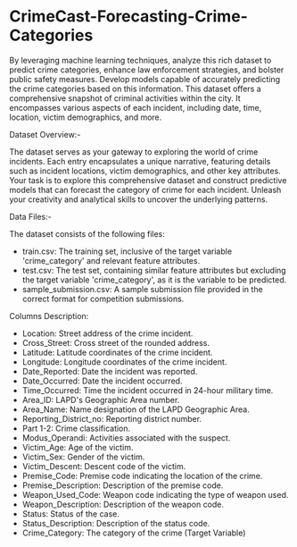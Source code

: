 # CrimeCast-Forecasting-Crime-Categories
By leveraging machine learning techniques, analyze this rich dataset to predict crime categories, enhance law enforcement strategies, and bolster public safety measures.
Develop models capable of accurately predicting the crime categories based on this information.
This dataset offers a comprehensive snapshot of criminal activities within the city. It encompasses various aspects of each incident, including date, time, location, victim demographics, and more.

Dataset Overview:-

The dataset serves as your gateway to exploring the world of crime incidents. Each entry encapsulates a unique narrative, featuring details such as incident locations, victim demographics, and other key attributes. Your task is to explore this comprehensive dataset and construct predictive models that can forecast the category of crime for each incident. Unleash your creativity and analytical skills to uncover the underlying patterns.

Data Files:-

The dataset consists of the following files:

* train.csv: The training set, inclusive of the target variable 'crime_category' and relevant feature attributes.
* test.csv: The test set, containing similar feature attributes but excluding the target variable 'crime_category', as it is the variable to be predicted.
* sample_submission.csv: A sample submission file provided in the correct format for competition submissions.

Columns Description:

* Location: Street address of the crime incident.
* Cross_Street: Cross street of the rounded address.
* Latitude: Latitude coordinates of the crime incident.
* Longitude: Longitude coordinates of the crime incident.
* Date_Reported: Date the incident was reported.
* Date_Occurred: Date the incident occurred.
* Time_Occurred: Time the incident occurred in 24-hour military time.
* Area_ID: LAPD's Geographic Area number.
* Area_Name: Name designation of the LAPD Geographic Area.
* Reporting_District_no: Reporting district number.
* Part 1-2: Crime classification.
* Modus_Operandi: Activities associated with the suspect.
* Victim_Age: Age of the victim.
* Victim_Sex: Gender of the victim.
* Victim_Descent: Descent code of the victim.
* Premise_Code: Premise code indicating the location of the crime.
* Premise_Description: Description of the premise code.
* Weapon_Used_Code: Weapon code indicating the type of weapon used.
* Weapon_Description: Description of the weapon code.
* Status: Status of the case.
* Status_Description: Description of the status code.
* Crime_Category: The category of the crime (Target Variable)
